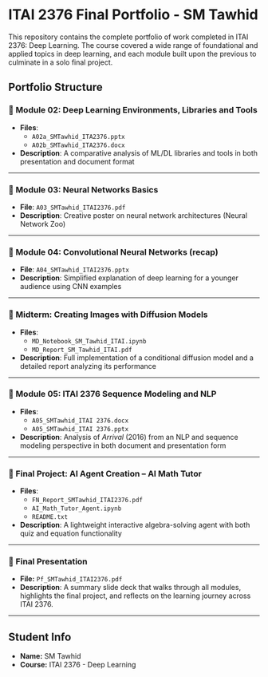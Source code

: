 # ITAI 2376 Final Portfolio - SM Tawhid

This repository contains the complete portfolio of work completed in ITAI 2376: Deep Learning. The course covered a wide range of foundational and applied topics in deep learning, and each module built upon the previous to culminate in a solo final project.

## Portfolio Structure

### 📁 Module 02: Deep Learning Environments, Libraries and Tools
- **Files**:
  - `A02a_SMTawhid_ITA2376.pptx`
  - `A02b_SMTawhid_ITA2376.docx`
- **Description**: A comparative analysis of ML/DL libraries and tools in both presentation and document format

---

### 📁 Module 03: Neural Networks Basics
- **File**: `A03_SMTawhid_ITAI2376.pdf`
- **Description**: Creative poster on neural network architectures (Neural Network Zoo)

---

### 📁 Module 04: Convolutional Neural Networks (recap)
- **File**: `A04_SMTawhid_ITAI2376.pptx`
- **Description**: Simplified explanation of deep learning for a younger audience using CNN examples

---

### 📁 Midterm: Creating Images with Diffusion Models
- **Files**:
  - `MD_Notebook_SM_Tawhid_ITAI.ipynb`
  - `MD_Report_SM_Tawhid_ITAI.pdf`
- **Description**: Full implementation of a conditional diffusion model and a detailed report analyzing its performance

---

### 📁 Module 05: ITAI 2376 Sequence Modeling and NLP
- **Files**:
  - `A05_SMTawhid_ITAI 2376.docx`
  - `A05_SMTawhid_ITAI 2376.pptx`
- **Description**: Analysis of *Arrival* (2016) from an NLP and sequence modeling perspective in both document and presentation form

---

### 📁 Final Project: AI Agent Creation – AI Math Tutor
- **Files**:
  - `FN_Report_SMTawhid_ITAI2376.pdf`
  - `AI_Math_Tutor_Agent.ipynb`
  - `README.txt`
- **Description**: A lightweight interactive algebra-solving agent with both quiz and equation functionality

---

### 📁 Final Presentation

- **File:** `Pf_SMTawhid_ITAI2376.pdf`
- **Description**: A summary slide deck that walks through all modules, highlights the final project, and reflects on the learning journey across ITAI 2376.

---

## Student Info

- **Name:** SM Tawhid
- **Course:** ITAI 2376 - Deep Learning
